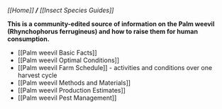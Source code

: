 _[[Home]] **/** [[Insect Species Guides]]_


**This is a community-edited source of information on the Palm weevil (Rhynchophorus ferrugineus) and how to raise them for human consumption.**

* [[Palm weevil Basic Facts]]
* [[Palm weevil Optimal Conditions]]
* [[Palm weevil Farm Schedule]] - activities and conditions over one harvest cycle
* [[Palm weevil Methods and Materials]]
* [[Palm weevil Production Estimates]]
* [[Palm weevil Pest Management]]